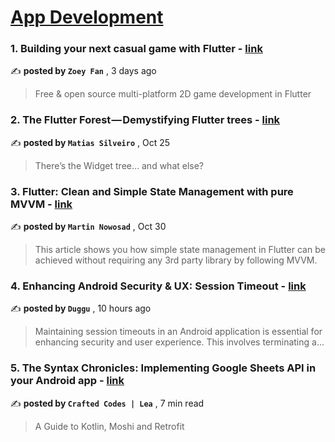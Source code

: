 
<h1><a href=https://medium.com/tag/mobile-app-development/recommended target="_blank" rel="noopener noreferrer">App Development</a></h1>
<h3>1. Building your next casual game with Flutter - <a href=https://medium.com/flutter/building-your-next-casual-game-with-flutter-716ef457e440?source=tag_recommended_feed---------0-84----------mobile_app_development----------b40b75ed_fbff_4f06_877d_979675e75cc3------- target="_blank" rel="noopener noreferrer">link</a></h3>

✍️ **posted by `Zoey Fan`** <date> , 3 days ago</date>

<blockquote>Free & open source multi-platform 2D game development in Flutter</blockquote>

<h3>2. The Flutter Forest — Demystifying Flutter trees - <a href=https://medium.com/globant/the-flutter-forest-demystifying-flutter-trees-a5ebb4db4efe?source=tag_recommended_feed---------1-107----------mobile_app_development----------b40b75ed_fbff_4f06_877d_979675e75cc3------- target="_blank" rel="noopener noreferrer">link</a></h3>

✍️ **posted by `Matias Silveiro`** <date> , Oct 25</date>

<blockquote>There’s the Widget tree… and what else?</blockquote>

<h3>3. Flutter: Clean and Simple State Management with pure MVVM - <a href=https://medium.com/itnext/mvvm-in-flutter-from-scratch-17757b6433eb?source=tag_recommended_feed---------2-85----------mobile_app_development----------b40b75ed_fbff_4f06_877d_979675e75cc3------- target="_blank" rel="noopener noreferrer">link</a></h3>

✍️ **posted by `Martin Nowosad`** <date> , Oct 30</date>

<blockquote>This article shows you how simple state management in Flutter can be achieved without requiring any 3rd party library by following MVVM.</blockquote>

<h3>4. Enhancing Android Security & UX: Session Timeout - <a href=https://medium.com/@dugguRK/enhancing-android-security-ux-session-timeout-ba74ac653023?source=tag_recommended_feed---------3-84----------mobile_app_development----------b40b75ed_fbff_4f06_877d_979675e75cc3------- target="_blank" rel="noopener noreferrer">link</a></h3>

✍️ **posted by `Duggu`** <date> , 10 hours ago</date>

<blockquote>Maintaining session timeouts in an Android application is essential for enhancing security and user experience. This involves terminating a…</blockquote>

<h3>5. The Syntax Chronicles: Implementing Google Sheets API in your Android app - <a href=https://medium.com/mobile-app-circular/the-syntax-chronicles-implementing-google-sheets-api-in-your-android-app-8d1bf9fa061a?source=tag_recommended_feed---------4-107----------mobile_app_development----------b40b75ed_fbff_4f06_877d_979675e75cc3------- target="_blank" rel="noopener noreferrer">link</a></h3>

✍️ **posted by `Crafted Codes | Lea`** <date> , 7 min read</date>

<blockquote>A Guide to Kotlin, Moshi and Retrofit</blockquote>

